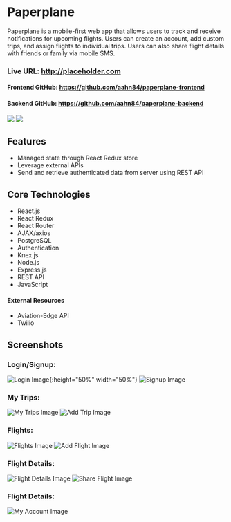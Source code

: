# Paperplane

Paperplane is a mobile-first web app that allows users to track and receive notifications for upcoming flights. Users can create an account, add custom trips, and assign flights to individual trips. Users can also share flight details with friends or family via mobile SMS.


### Live URL: http://placeholder.com
#### Frontend GitHub: https://github.com/aahn84/paperplane-frontend
#### Backend GitHub: https://github.com/aahn84/paperplane-backend

<img src="screenshots/placeholder.gif">
<img src="screenshots/placeholder.gif">

## Features
- Managed state through React Redux store
- Leverage external APIs
- Send and retrieve authenticated data from server using REST API

## Core Technologies
- React.js
- React Redux
- React Router
- AJAX/axios
- PostgreSQL
- Authentication
- Knex.js
- Node.js
- Express.js
- REST API
- JavaScript

#### External Resources
- Aviation-Edge API
- Twilio

## Screenshots
### Login/Signup:
![Login Image](screenshots/paperplane-login.png){:height="50%" width="50%"}
![Signup Image](screenshots/paperplane-signup.png)

### My Trips:
![My Trips Image](screenshots/paperplane-mytrips.png)
![Add Trip Image](screenshots/paperplane-addtrip.png)

### Flights:
![Flights Image](screenshots/paperplane-flights.png)
![Add Flight Image](screenshots/paperplane-addflight.png)

### Flight Details:
![Flight Details Image](screenshots/placeholder.png)
![Share Flight Image](screenshots/placeholder.png)

### Flight Details:
![My Account Image](screenshots/placeholder.png)
